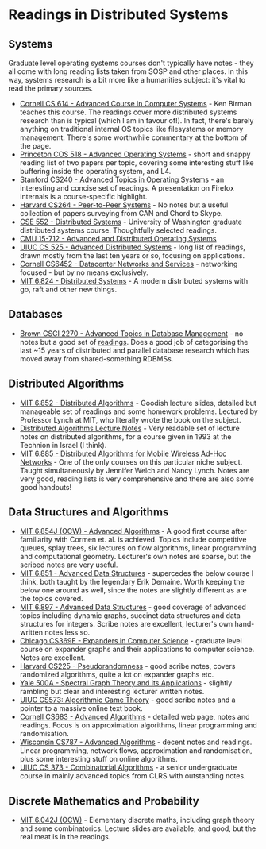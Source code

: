 # Readings in Distributed Systems

## Systems
Graduate level operating systems courses don't typically have notes - they all come with long reading lists taken from SOSP and other places. In this way, systems research is a bit more like a humanities subject: it's vital to read the primary sources.

+ [Cornell CS 614 - Advanced Course in Computer Systems](http://www.cs.cornell.edu/Courses/cs614/2007fa/) - Ken Birman teaches this course. The readings cover more distributed systems research than is typical (which I am in favour of!). In fact, there's barely anything on traditional internal OS topics like filesystems or memory management. There's some worthwhile commentary at the bottom of the page.
+ [Princeton COS 518 - Advanced Operating Systems](http://www.cs.princeton.edu/courses/archive/fall05/cos518/) - short and snappy reading list of two papers per topic, covering some interesting stuff like buffering inside the operating system, and L4.
+ [Stanford CS240 - Advanced Topics in Operating Systems](http://www.stanford.edu/class/cs240/) - an interesting and concise set of readings. A presentation on Firefox internals is a course-specific highlight.
+ [Harvard CS264 - Peer-to-Peer Systems](http://www.eecs.harvard.edu/~mema/courses/cs264/cs264.html) - No notes but a useful collection of papers surveying from CAN and Chord to Skype.
+ [CSE 552 - Distributed Systems](http://www.cs.washington.edu/education/courses/552/07sp/) - University of Washington graduate distributed systems course. Thoughtfully selected readings.
+ [CMU 15-712 - Advanced and Distributed Operating Systems](http://www.cs.cmu.edu/~15712/)
+ [UIUC CS 525 - Advanced Distributed Systems](http://www.cs.uiuc.edu/class/sp09/cs525/sched.htm) - long list of readings, drawn mostly from the last ten years or so, focusing on applications.
+ [Cornell CS6452 - Datacenter Networks and Services](http://www.cs.cornell.edu/courses/cs6452/2012sp/lectures.php) - networking focused - but by no means exclusively.
+ [MIT 6.824 - Distributed Systems](https://pdos.csail.mit.edu/6.824/) - A modern distributed systems with go, raft and other new things.

## Databases
+ [Brown CSCI 2270 - Advanced Topics in Database Management](http://www.cs.brown.edu/courses/cs227/papers.html) - no notes but a good set of [readings](http://www.cs.brown.edu/courses/cs227/papers.html). Does a good job of categorising the last ~15 years of distributed and parallel database research which has moved away from shared-something RDBMSs.

## Distributed Algorithms

+ [MIT 6.852 - Distributed Algorithms](http://courses.csail.mit.edu/6.852/08/) - Goodish lecture slides, detailed but manageable set of readings and some homework problems. Lectured by Professor Lynch at MIT, who literally wrote the book on the subject.
+ [Distributed Algorithms Lecture Notes](http://citeseer.ist.psu.edu/120246.html) - Very readable set of lecture notes on distributed algorithms, for a course given in 1993 at the Technion in Israel (I think).
+ [MIT 6.885 - Distributed Algorithms for Mobile Wireless Ad-Hoc Networks](http://citeseer.ist.psu.edu/120246.html) - One of the only courses on this particular niche subject. Taught simultaneously by Jennifer Welch and Nancy Lynch. Notes are very good, reading lists is very comprehensive and there are also some good handouts!

## Data Structures and Algorithms
+ [MIT 6.854J (OCW) - Advanced Algorithms](http://dspace.mit.edu/html/1721.1/36897/6-854JFall-1999/OcwWeb/Electrical-Engineering-and-Computer-Science/6-854JAdvanced-AlgorithmsFall1999/LectureNotes/index.htm) - A good first course after familiarity with Cormen et. al. is achieved. Topics include competitive queues, splay trees, six lectures on flow algorithms, linear programming and computational geometry. Lecturer's own notes are sparse, but the scribed notes are very useful.
+ [MIT 6.851 - Advanced Data Structures](http://courses.csail.mit.edu/6.851/spring07/lec.html) - supercedes the below course I think, both taught by the legendary Erik Demaine. Worth keeping the below one around as well, since the notes are slightly different as are the topics covered.
+ [MIT 6.897 - Advanced Data Structures](http://courses.csail.mit.edu/6.897/spring05/index.html) - good coverage of advanced topics including dynamic graphs, succinct data structures and data structures for integers. Scribe notes are excellent, lecturer's own hand-written notes less so.
+ [Chicago CS369E - Expanders in Computer Science](http://ttic.uchicago.edu/~prahladh/teaching/05spring/) - graduate level course on expander graphs and their applications to computer science. Notes are excellent.
+ [Harvard CS225 - Pseudorandomness](http://www.courses.fas.harvard.edu/~cs225/Lectures/) - good scribe notes, covers randomized algorithms, quite a lot on expander graphs etc.
+ [Yale 500A - Spectral Graph Theory and its Applications](http://www.cs.yale.edu/homes/spielman/eigs/) - slightly rambling but clear and interesting lecturer written notes.
+ [UIUC CS573: Algorithmic Game Theory](http://www.cs.uiuc.edu/homes/chekuri/teaching/spring2008/agt.htm) - good scribe notes and a pointer to a massive online text book.
+ [Cornell CS683 - Advanced Algorithms](http://www.cs.cornell.edu/Courses/cs683/2001SP/Default.htm) - detailed web page, notes and readings. Focus is on approximation algorithms, linear programming and randomisation.
+ [Wisconsin CS787 - Advanced Algorithms](http://pages.cs.wisc.edu/~shuchi/courses/787-F07/) - decent notes and readings. Linear programming, network flows, approximation and randomisation, plus some interesting stuff on online algorithms.
+ [UIUC CS 373 - Combinatorial Algorithms](http://compgeom.cs.uiuc.edu/~jeffe/teaching/373/) - a senior undergraduate course in mainly advanced topics from CLRS with outstanding notes.

## Discrete Mathematics and Probability
+ [MIT 6.042J (OCW)](http://ocw.mit.edu/courses/electrical-engineering-and-computer-science/6-042j-mathematics-for-computer-science-fall-2010/) - Elementary discrete maths, including graph theory and some combinatorics. Lecture slides are available, and good, but the real meat is in the readings.
